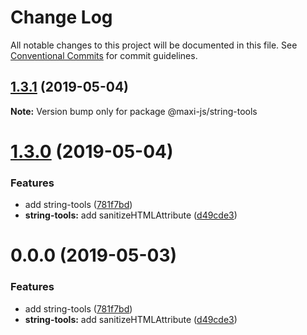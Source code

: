 # Change Log

All notable changes to this project will be documented in this file.
See [Conventional Commits](https://conventionalcommits.org) for commit guidelines.

## [1.3.1](https://github.com/kei-ito/maxi/compare/v1.3.0...v1.3.1) (2019-05-04)

**Note:** Version bump only for package @maxi-js/string-tools





# [1.3.0](https://github.com/kei-ito/maxi/compare/v1.2.3...v1.3.0) (2019-05-04)


### Features

* add string-tools ([781f7bd](https://github.com/kei-ito/maxi/commit/781f7bd))
* **string-tools:** add sanitizeHTMLAttribute ([d49cde3](https://github.com/kei-ito/maxi/commit/d49cde3))





<a name="0.0.0"></a>
# 0.0.0 (2019-05-03)


### Features

* add string-tools ([781f7bd](https://github.com/kei-ito/maxi/commit/781f7bd))
* **string-tools:** add sanitizeHTMLAttribute ([d49cde3](https://github.com/kei-ito/maxi/commit/d49cde3))
